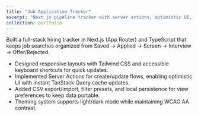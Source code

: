 ```yaml
---
title: "Job Application Tracker"
excerpt: "Next.js pipeline tracker with server actions, optimistic UI, and CSV export.<br/><img src='/images/500x300.png' alt='Job Application Tracker UI placeholder'>"
collection: portfolio
---
```


Built a full-stack hiring tracker in Next.js (App Router) and TypeScript that keeps job searches organized from Saved → Applied → Screen → Interview → Offer/Rejected.

* Designed responsive layouts with Tailwind CSS and accessible keyboard shortcuts for quick updates.
* Implemented Server Actions for create/update flows, enabling optimistic UI with instant TanStack Query cache updates.
* Added CSV export/import, filter presets, and local persistence for view preferences to keep data portable.
* Theming system supports light/dark mode while maintaining WCAG AA contrast.

